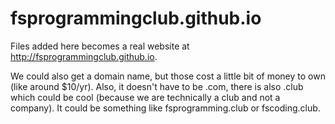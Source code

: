 # fsprogrammingclub.github.io
Files added here becomes a real website at http://fsprogrammingclub.github.io.

We could also get a domain name, but those cost a little bit of money to own (like around $10/yr). Also, it doesn't have to be .com, there is also .club which could be cool (because we are technically a club and not a company). It could be something like fsprogramming.club or fscoding.club.
